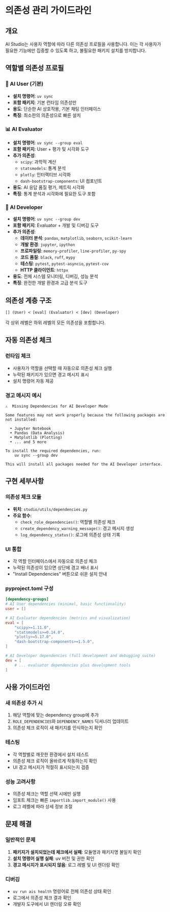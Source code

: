 # 의존성 관리 가이드라인

## 개요
AI Studio는 사용자 역할에 따라 다른 의존성 프로필을 사용합니다. 이는 각 사용자가 필요한 기능에만 집중할 수 있도록 하고, 불필요한 패키지 설치를 방지합니다.

## 역할별 의존성 프로필

### 🎯 AI User (기본)
- **설치 명령어**: `uv sync`
- **포함 패키지**: 기본 런타임 의존성만
- **용도**: 단순한 AI 상호작용, 기본 채팅 인터페이스
- **특징**: 최소한의 의존성으로 빠른 설치

### 📊 AI Evaluator 
- **설치 명령어**: `uv sync --group eval`
- **포함 패키지**: User + 평가 및 시각화 도구
- **추가 의존성**:
  - `scipy`: 과학적 계산
  - `statsmodels`: 통계 분석
  - `plotly`: 인터랙티브 시각화
  - `dash-bootstrap-components`: UI 컴포넌트
- **용도**: AI 응답 품질 평가, 메트릭 시각화
- **특징**: 통계 분석과 시각화에 필요한 도구 포함

### 🔧 AI Developer
- **설치 명령어**: `uv sync --group dev`
- **포함 패키지**: Evaluator + 개발 및 디버깅 도구
- **추가 의존성**:
  - **데이터 분석**: `pandas`, `matplotlib`, `seaborn`, `scikit-learn`
  - **개발 환경**: `jupyter`, `ipython`
  - **프로파일링**: `memory-profiler`, `line-profiler`, `py-spy`
  - **코드 품질**: `black`, `ruff`, `mypy`
  - **테스팅**: `pytest`, `pytest-asyncio`, `pytest-cov`
  - **HTTP 클라이언트**: `httpx`
- **용도**: 전체 시스템 모니터링, 디버깅, 성능 분석
- **특징**: 완전한 개발 환경과 고급 분석 도구

## 의존성 계층 구조
```
[] (User) < [eval] (Evaluator) < [dev] (Developer)
```

각 상위 레벨은 하위 레벨의 모든 의존성을 포함합니다.

## 자동 의존성 체크

### 런타임 체크
- 사용자가 역할을 선택할 때 자동으로 의존성 체크 실행
- 누락된 패키지가 있으면 경고 메시지 표시
- 설치 명령어 자동 제공

### 경고 메시지 예시
```
⚠️  Missing Dependencies for AI Developer Mode

Some features may not work properly because the following packages are not installed:

  • Jupyter Notebook
  • Pandas (Data Analysis)
  • Matplotlib (Plotting)
  • ... and 5 more

To install the required dependencies, run:
    uv sync --group dev

This will install all packages needed for the AI Developer interface.
```

## 구현 세부사항

### 의존성 체크 모듈
- **위치**: `studio/utils/dependencies.py`
- **주요 함수**:
  - `check_role_dependencies()`: 역할별 의존성 체크
  - `create_dependency_warning_message()`: 경고 메시지 생성
  - `log_dependency_status()`: 로그에 의존성 상태 기록

### UI 통합
- 각 역할 인터페이스에서 자동으로 의존성 체크
- 누락된 의존성이 있으면 상단에 경고 배너 표시
- "Install Dependencies" 버튼으로 쉬운 설치 안내

### pyproject.toml 구성
```toml
[dependency-groups]
# AI User dependencies (minimal, basic functionality)
user = []

# AI Evaluator dependencies (metrics and visualization)
eval = [
    "scipy>=1.11.0",
    "statsmodels>=0.14.0",
    "plotly>=5.17.0",
    "dash-bootstrap-components>=1.5.0",
]

# AI Developer dependencies (full development and debugging suite)
dev = [
    # ... evaluator dependencies plus development tools
]
```

## 사용 가이드라인

### 새 의존성 추가 시
1. 해당 역할에 맞는 dependency group에 추가
2. `ROLE_DEPENDENCIES`와 `DEPENDENCY_NAMES` 딕셔너리 업데이트
3. 의존성 체크 로직이 새 패키지를 인식하는지 확인

### 테스팅
- 각 역할별로 깨끗한 환경에서 설치 테스트
- 의존성 체크 로직이 올바르게 작동하는지 확인
- UI 경고 메시지가 적절히 표시되는지 검증

### 성능 고려사항
- 의존성 체크는 역할 선택 시에만 실행
- 임포트 체크는 빠른 `importlib.import_module()` 사용
- 로그 레벨에 따라 상세 정보 조절

## 문제 해결

### 일반적인 문제
1. **패키지가 설치되었는데 체크에서 실패**: 모듈명과 패키지명 불일치 확인
2. **설치 명령어 실행 실패**: uv 버전 및 권한 확인
3. **경고 메시지가 표시되지 않음**: 로그 레벨 및 UI 렌더링 확인

### 디버깅
- `uv run ais health` 명령어로 전체 의존성 상태 확인
- 로그에서 의존성 체크 결과 확인
- 개발자 도구에서 UI 렌더링 오류 확인